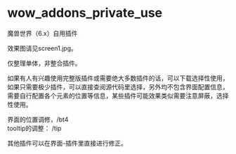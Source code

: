 wow_addons_private_use
======================

魔兽世界（6.x）自用插件

效果图请见screen1.jpg。


仅整理单体，非整合插件。


如果有人有兴趣使用完整版插件或需要绝大多数插件的话，可以下载选择性使用，
如果只需要极少插件，可以直接查阅源代码里选择，另外均不包含界面配置信息，
需要自行配置各个元素的位置等信息，某些插件可能效果类似需要注意屏蔽，选择
性使用。

界面的位置调修，/bt4  
tooltip的调整： /tip

其他插件可以在界面-插件里直接进行修正。



